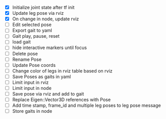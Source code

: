 - [x] Initialize joint state after tf init
- [x] Update leg pose via rviz
- [x] On change in node, update rviz
- [ ] Edit selected pose
- [ ] Export gait to yaml
- [ ] Gait play, pause, reset
- [ ] load gait
- [ ] hide interactive markers until focus
- [ ] Delete pose
- [ ] Rename Pose
- [ ] Update Pose coords
- [ ] Change color of legs in rviz table based on rviz
- [ ] Save Poses as gaits in yaml
- [ ] Limit input in rviz
- [ ] Limit input in node
- [ ] Save pose via rviz and add to gait
- [ ] Replace Eigen::Vector3D references with Pose
- [ ] Add time stamp, frame_id and multiple leg poses to leg pose message
- [ ] Store gaits in node
